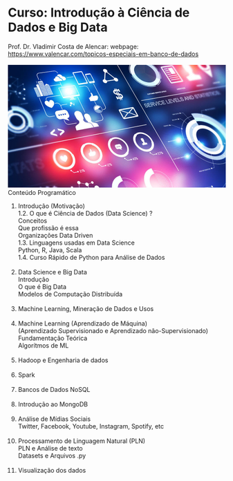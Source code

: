 # Curso: Introdução à Ciência de Dados e Big Data<br />
Prof. Dr. Vladimir Costa de Alencar: webpage: https://www.valencar.com/topicos-especiais-em-banco-de-dados <br /><br />
![image](big-data-analytics.jpg)
Conteúdo Programático<br />
1. Introdução (Motivação) <br />
1.2. O que é Ciência de Dados (Data Science) ? <br />
Conceitos <br />
Que profissão é essa <br />
Organizações Data Driven <br />
1.3. Linguagens usadas em Data Science <br />
Python, R, Java, Scala <br />
1.4. Curso Rápido de Python para Análise de Dados <br /> <br />
2. Data Science e Big Data <br />
Introdução <br />
O que é Big Data <br />
Modelos de Computação Distribuída <br /> <br />
3. Machine Learning, Mineração de Dados e Usos<br /><br />
4. Machine Learning (Aprendizado de Máquina) <br />
(Aprendizado Supervisionado e Aprendizado não-Supervisionado) <br />
Fundamentação Teórica <br />
Algorítmos de ML <br /> <br />
5. Hadoop e Engenharia de dados <br /><br />
6. Spark <br /><br />
7. Bancos de Dados NoSQL <br /><br />
8. Introdução ao MongoDB <br /><br />
9. Análise de Mídias Sociais <br />
Twitter, Facebook, Youtube, Instagram, Spotify, etc <br /><br />
10. Processamento de Linguagem Natural (PLN) <br />
PLN e Análise de texto <br />
Datasets e Arquivos .py <br /><br />
11. Visualização dos dados <br />
